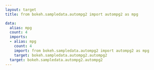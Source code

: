 ```yaml
---
layout: target
title: from bokeh.sampledata.autompg2 import autompg2 as mpg

data:
  alias: mpg
  count: 4
  imports:
  - alias: mpg
    count: 4
    import: from bokeh.sampledata.autompg2 import autompg2 as mpg
    target: bokeh.sampledata.autompg2.autompg2
  target: bokeh.sampledata.autompg2.autompg2
---
```

